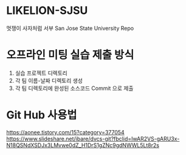 # LIKELION-SJSU
멋쟁이 사자처럼 서부 San Jose State University Repo

# 오프라인 미팅 실습 제출 방식
1. 실습 프로젝트 디렉토리
2. 각 팀 이름-날짜 디렉토리 생성
3. 각 팀 디렉토리에 완성된 소스코드 Commit 으로 제출

# Git Hub 사용법
https://aonee.tistory.com/15?category=377054
https://www.slideshare.net/ibare/dvcs-git?fbclid=IwAR2VS-gARU3x-N18QSNdXSDJx3LMvwe0dZ_H1DrS1gZNc9gdNWWL5Lt8r2s
